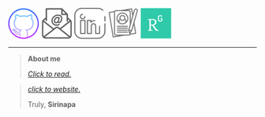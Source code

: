 [![Github](https://raw.githubusercontent.com/amaiesc/study_r/master/docs/git_.png)](http://amaiesc.github.io/study_r)
[![E-mail](https://raw.githubusercontent.com/amaiesc/study_r/master/docs/email_.png)](mailto::amaiesc@gmail.com)
[![Linkedin](https://raw.githubusercontent.com/amaiesc/study_r/master/docs/linkedin_.png)](https://linkedin.com/in/sirinapa-amaie-churassamee-671a63109)
[![Resume](https://raw.githubusercontent.com/amaiesc/study_r/master/docs/resume.png)](https://github.com/amaiesc/study_r/blob/9e9dc4cc984207be967b4ea4e04c43cd071c515d/docs/cv_git_.pdf)
[![Researchgate](https://raw.githubusercontent.com/amaiesc/study_r/master/docs/research_.png)](https://www.researchgate.net/profile/Sirinapa-Churassamee-2)

___________________________________________________________________________________________________________________________________

> **About me**
> 
> [*Click to read.*](https://amaiesc.github.io/study_r/me.html)


> [*click to website.*](http://www.datastist.com)
>
> 
> Truly,
> <b> Sirinapa </b>
